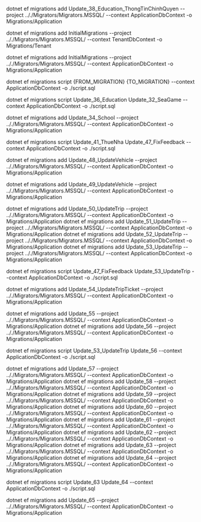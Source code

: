 


dotnet ef migrations add Update_38_Education_ThongTinChinhQuyen --project .././Migrators/Migrators.MSSQL/ --context ApplicationDbContext -o Migrations/Application

dotnet ef migrations add InitialMigrations --project .././Migrators/Migrators.MSSQL/ --context TenantDbContext -o Migrations/Tenant

dotnet ef migrations add InitialMigrations --project .././Migrators/Migrators.MSSQL/ --context ApplicationDbContext -o Migrations/Application


dotnet ef migrations script {FROM_MIGRATION} {TO_MiGRATION} --context ApplicationDbContext -o ./script.sql

dotnet ef migrations script Update_36_Education Update_32_SeaGame --context ApplicationDbContext -o ./script.sql


dotnet ef migrations add Update_34_School --project .././Migrators/Migrators.MSSQL/ --context ApplicationDbContext -o Migrations/Application



dotnet ef migrations script Update_41_ThueNha Update_47_FixFeedback --context ApplicationDbContext -o ./script.sql


dotnet ef migrations add Update_48_UpdateVehicle --project .././Migrators/Migrators.MSSQL/ --context ApplicationDbContext -o Migrations/Application

dotnet ef migrations add Update_49_UpdateVehicle --project .././Migrators/Migrators.MSSQL/ --context ApplicationDbContext -o Migrations/Application

dotnet ef migrations add Update_50_UpdateTrip --project .././Migrators/Migrators.MSSQL/ --context ApplicationDbContext -o Migrations/Application
dotnet ef migrations add Update_51_UpdateTrip --project .././Migrators/Migrators.MSSQL/ --context ApplicationDbContext -o Migrations/Application
dotnet ef migrations add Update_52_UpdateTrip --project .././Migrators/Migrators.MSSQL/ --context ApplicationDbContext -o Migrations/Application
dotnet ef migrations add Update_53_UpdateTrip --project .././Migrators/Migrators.MSSQL/ --context ApplicationDbContext -o Migrations/Application


dotnet ef migrations script Update_47_FixFeedback Update_53_UpdateTrip --context ApplicationDbContext -o ./script.sql

dotnet ef migrations add Update_54_UpdateTripTicket --project .././Migrators/Migrators.MSSQL/ --context ApplicationDbContext -o Migrations/Application

dotnet ef migrations add Update_55 --project .././Migrators/Migrators.MSSQL/ --context ApplicationDbContext -o Migrations/Application
dotnet ef migrations add Update_56 --project .././Migrators/Migrators.MSSQL/ --context ApplicationDbContext -o Migrations/Application

dotnet ef migrations script Update_53_UpdateTrip Update_56 --context ApplicationDbContext -o ./script.sql

dotnet ef migrations add Update_57 --project .././Migrators/Migrators.MSSQL/ --context ApplicationDbContext -o Migrations/Application
dotnet ef migrations add Update_58 --project .././Migrators/Migrators.MSSQL/ --context ApplicationDbContext -o Migrations/Application
dotnet ef migrations add Update_59 --project .././Migrators/Migrators.MSSQL/ --context ApplicationDbContext -o Migrations/Application
dotnet ef migrations add Update_60 --project .././Migrators/Migrators.MSSQL/ --context ApplicationDbContext -o Migrations/Application
dotnet ef migrations add Update_61 --project .././Migrators/Migrators.MSSQL/ --context ApplicationDbContext -o Migrations/Application
dotnet ef migrations add Update_62 --project .././Migrators/Migrators.MSSQL/ --context ApplicationDbContext -o Migrations/Application
dotnet ef migrations add Update_63 --project .././Migrators/Migrators.MSSQL/ --context ApplicationDbContext -o Migrations/Application
dotnet ef migrations add Update_64 --project .././Migrators/Migrators.MSSQL/ --context ApplicationDbContext -o Migrations/Application

dotnet ef migrations script Update_63 Update_64 --context ApplicationDbContext -o ./script.sql

dotnet ef migrations add Update_65 --project .././Migrators/Migrators.MSSQL/ --context ApplicationDbContext -o Migrations/Application